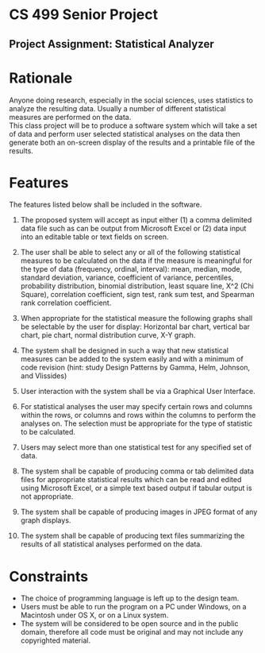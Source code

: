 # CS 499 Senior Project
## Project Assignment: Statistical Analyzer

# Rationale
Anyone doing research, especially in the social sciences, uses statistics to analyze the resulting data.  Usually a number of different statistical measures are performed on the data.  
This class project will be to produce a software system which will take a set of data and perform user selected statistical analyses on the data then generate both an on-screen display of the results and a printable file of the results.

# Features
The features listed below shall be included in the software.
1. The proposed system will accept as input either (1) a comma delimited data file such as can be output from Microsoft Excel or (2) data input into an editable table or text fields on screen.

2. The user shall be able to select any or all of the following statistical measures to be calculated on the data if the measure is meaningful for the type of data (frequency, ordinal, interval):  mean, median, mode, standard deviation, variance, coefficient of variance, percentiles, probability distribution, binomial distribution, least square line, X^2 (Chi Square), correlation coefficient, sign test, rank sum test, and Spearman rank correlation coefficient.

3. When appropriate for the statistical measure the following graphs shall be selectable by the user for display: Horizontal bar chart, vertical bar chart, pie chart, normal distribution curve, X-Y graph.

4. The system shall be designed in such a way that new statistical measures can be added to the system easily and with a minimum of code revision (hint: study Design Patterns by Gamma, Helm, Johnson, and Vlissides)

5. User interaction with the system shall be via a Graphical User Interface.

6. For statistical analyses the user may specify certain rows and columns within the rows, or columns and rows within the columns to perform the analyses on.  The selection must be appropriate for the type of statistic to be calculated.

7. Users may select more than one statistical test for any specified set of data.

8. The system shall be capable of producing comma or tab delimited data files for appropriate statistical results which can be read and edited using Microsoft Excel, or a simple text based output if tabular output is not appropriate.

9. The system shall be capable of producing images in JPEG format of any graph displays.

10. The system shall be capable of producing text files summarizing the results of all statistical analyses performed on the data. 

# Constraints
* The choice of programming language is left up to the design team.
* Users must be able to run the program on a PC under Windows, on a Macintosh under OS X, or on a Linux system. 
* The system will be considered to be open source and in the public domain, therefore all code must be original and may not include any copyrighted material.

